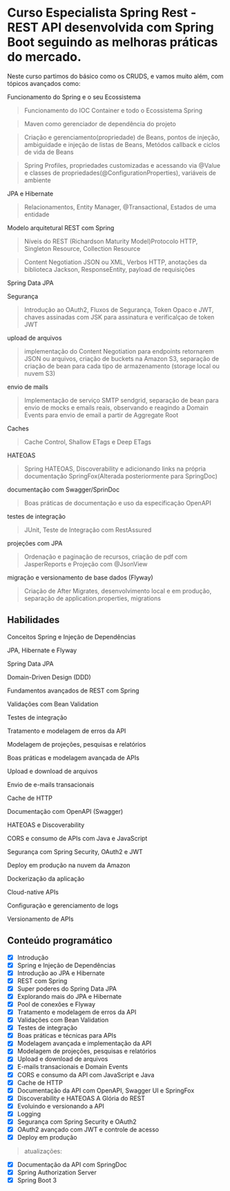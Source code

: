 # Curso Especialista Spring Rest - REST API desenvolvida com Spring Boot seguindo as melhoras práticas do mercado.

Neste curso partimos do básico como os CRUDS, e vamos muito além, com tópicos avançados como:

Funcionamento do Spring e o seu Ecossistema
> Funcionamento do IOC Container e todo o Ecossistema Spring

> Maven como gerenciador de dependência do projeto

> Criação e gerenciamento(propriedade) de Beans, pontos de injeção, ambiguidade e injeção de listas de Beans, Metódos callback e ciclos de vida de Beans

> Spring Profiles, propriedades customizadas e acessando via @Value e classes de propriedades(@ConfigurationProperties), variáveis de ambiente

JPA e Hibernate
> Relacionamentos, Entity Manager, @Transactional, Estados de uma entidade

Modelo arquitetural REST com Spring
 > Níveis do REST (Richardson Maturity Model)Protocolo HTTP, Singleton Resource, Collection Resource
 
 >Content Negotiation JSON ou XML, Verbos HTTP, anotações da biblioteca Jackson, ResponseEntity, payload de requisições

Spring Data JPA
> 

Segurança
> Introdução ao OAuth2, Fluxos de Segurança, Token Opaco e JWT, chaves assinadas com JSK para assinatura e verificalçao de token JWT

upload de arquivos
> implementação do Content Negotiation para endpoints retornarem JSON ou arquivos, criação de buckets na Amazon S3, separação de criação de bean para cada tipo de armazenamento (storage local ou nuvem S3)

envio de mails
> Implementação de serviço SMTP sendgrid, separação de bean para envio de mocks e emails reais, observando e reagindo a Domain Events para envio de email a partir de Aggregate Root

Caches
> Cache Control, Shallow ETags e Deep ETags

HATEOAS
> Spring HATEOAS, Discoverability e adicionando links na própria documentação SpringFox(Alterada posteriormente para SpringDoc)

documentação com Swagger/SprinDoc
> Boas práticas de documentação e uso da especificação OpenAPI

testes de integração
> JUnit, Teste de Integração com RestAssured

projeções com JPA
> Ordenação e paginação de recursos, criação de pdf com JasperReports e Projeção com @JsonView

migração e versionamento de base dados (Flyway)
> Criação de After Migrates, desenvolvimento local e em produção, separação de application.properties, migrations

## Habilidades 

Conceitos Spring e Injeção de Dependências

JPA, Hibernate e Flyway

Spring Data JPA

Domain-Driven Design (DDD)

Fundamentos avançados de REST com Spring

Validações com Bean Validation

Testes de integração

Tratamento e modelagem de erros da API

Modelagem de projeções, pesquisas e relatórios

Boas práticas e modelagem avançada de APIs

Upload e download de arquivos

Envio de e-mails transacionais

Cache de HTTP

Documentação com OpenAPI (Swagger)

HATEOAS e Discoverability

CORS e consumo de APIs com Java e JavaScript

Segurança com Spring Security, OAuth2 e JWT

Deploy em produção na nuvem da Amazon

Dockerização da aplicação

Cloud-native APIs

Configuração e gerenciamento de logs

Versionamento de APIs

## Conteúdo programático
- [x] Introdução
- [x] Spring e Injeção de Dependências
- [x] Introdução ao JPA e Hibernate
- [x] REST com Spring
- [x] Super poderes do Spring Data JPA
- [x] Explorando mais do JPA e Hibernate
- [x] Pool de conexões e Flyway
- [x] Tratamento e modelagem de erros da API
- [x] Validações com Bean Validation
- [x] Testes de integração
- [x] Boas práticas e técnicas para APIs
- [x] Modelagem avançada e implementação da API
- [x] Modelagem de projeções, pesquisas e relatórios
- [x] Upload e download de arquivos
- [x] E-mails transacionais e Domain Events
- [x] CORS e consumo da API com JavaScript e Java
- [x] Cache de HTTP
- [x] Documentação da API com OpenAPI, Swagger UI e SpringFox
- [x] Discoverability e HATEOAS A Glória do REST
- [x] Evoluindo e versionando a API
- [x] Logging
- [x] Segurança com Spring Security e OAuth2
- [x] OAuth2 avançado com JWT e controle de acesso
- [x] Deploy em produção
> atualizações:
- [x] Documentação da API com SpringDoc
- [x] Spring Authorization Server
- [x] Spring Boot 3
